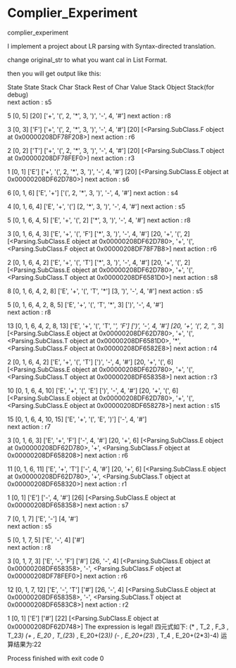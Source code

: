 # Complier_Experiment
complier_experiment

I implement a project about LR parsing with Syntax-directed translation.

change original_str to what you want cal in List Format.

then you will get output like this:

State     State Stack                        Char Stack                              Rest of Char                            Value Stack                             Object Stack(for debug)                 
next action : s5

5         [0, 5]                             [20]                                    ['+', '(', 2, '*', 3, ')', '-', 4, '#']
next action : r8

3         [0, 3]                             ['F']                                   ['+', '(', 2, '*', 3, ')', '-', 4, '#'] [20]                                    [<Parsing.SubClass.F object at 0x00000208DF78F208>]
next action : r6

2         [0, 2]                             ['T']                                   ['+', '(', 2, '*', 3, ')', '-', 4, '#'] [20]                                    [<Parsing.SubClass.T object at 0x00000208DF78FEF0>]
next action : r3

1         [0, 1]                             ['E']                                   ['+', '(', 2, '*', 3, ')', '-', 4, '#'] [20]                                    [<Parsing.SubClass.E object at 0x00000208DF62D780>]
next action : s6

6         [0, 1, 6]                          ['E', '+']                              ['(', 2, '*', 3, ')', '-', 4, '#']
next action : s4

4         [0, 1, 6, 4]                       ['E', '+', '(']                         [2, '*', 3, ')', '-', 4, '#']
next action : s5

5         [0, 1, 6, 4, 5]                    ['E', '+', '(', 2]                      ['*', 3, ')', '-', 4, '#']
next action : r8

3         [0, 1, 6, 4, 3]                    ['E', '+', '(', 'F']                    ['*', 3, ')', '-', 4, '#']              [20, '+', '(', 2]                       [<Parsing.SubClass.E object at 0x00000208DF62D780>, '+', '(', <Parsing.SubClass.F object at 0x00000208DF78F7B8>]
next action : r6

2         [0, 1, 6, 4, 2]                    ['E', '+', '(', 'T']                    ['*', 3, ')', '-', 4, '#']              [20, '+', '(', 2]                       [<Parsing.SubClass.E object at 0x00000208DF62D780>, '+', '(', <Parsing.SubClass.T object at 0x00000208DF6581D0>]
next action : s8

8         [0, 1, 6, 4, 2, 8]                 ['E', '+', '(', 'T', '*']               [3, ')', '-', 4, '#']
next action : s5

5         [0, 1, 6, 4, 2, 8, 5]              ['E', '+', '(', 'T', '*', 3]            [')', '-', 4, '#']  
next action : r8

13        [0, 1, 6, 4, 2, 8, 13]             ['E', '+', '(', 'T', '*', 'F']          [')', '-', 4, '#']                      [20, '+', '(', 2, '*', 3]               [<Parsing.SubClass.E object at 0x00000208DF62D780>, '+', '(', <Parsing.SubClass.T object at 0x00000208DF6581D0>, '*', <Parsing.SubClass.F object at 0x00000208DF6582E8>]
next action : r4

2         [0, 1, 6, 4, 2]                    ['E', '+', '(', 'T']                    [')', '-', 4, '#']                      [20, '+', '(', 6]                       [<Parsing.SubClass.E object at 0x00000208DF62D780>, '+', '(', <Parsing.SubClass.T object at 0x00000208DF658358>]
next action : r3

10        [0, 1, 6, 4, 10]                   ['E', '+', '(', 'E']                    [')', '-', 4, '#']                      [20, '+', '(', 6]                       [<Parsing.SubClass.E object at 0x00000208DF62D780>, '+', '(', <Parsing.SubClass.E object at 0x00000208DF658278>]
next action : s15

15        [0, 1, 6, 4, 10, 15]               ['E', '+', '(', 'E', ')']               ['-', 4, '#']       
next action : r7

3         [0, 1, 6, 3]                       ['E', '+', 'F']                         ['-', 4, '#']                           [20, '+', 6]                            [<Parsing.SubClass.E object at 0x00000208DF62D780>, '+', <Parsing.SubClass.F object at 0x00000208DF658208>]
next action : r6

11        [0, 1, 6, 11]                      ['E', '+', 'T']                         ['-', 4, '#']                           [20, '+', 6]                            [<Parsing.SubClass.E object at 0x00000208DF62D780>, '+', <Parsing.SubClass.T object at 0x00000208DF658320>]
next action : r1

1         [0, 1]                             ['E']                                   ['-', 4, '#']                           [26]                                    [<Parsing.SubClass.E object at 0x00000208DF658358>]
next action : s7

7         [0, 1, 7]                          ['E', '-']                              [4, '#']            
next action : s5

5         [0, 1, 7, 5]                       ['E', '-', 4]                           ['#']               
next action : r8

3         [0, 1, 7, 3]                       ['E', '-', 'F']                         ['#']                                   [26, '-', 4]                            [<Parsing.SubClass.E object at 0x00000208DF658358>, '-', <Parsing.SubClass.F object at 0x00000208DF78FEF0>]
next action : r6

12        [0, 1, 7, 12]                      ['E', '-', 'T']                         ['#']                                   [26, '-', 4]                            [<Parsing.SubClass.E object at 0x00000208DF658358>, '-', <Parsing.SubClass.T object at 0x00000208DF6583C8>]
next action : r2

1         [0, 1]                             ['E']                                   ['#']                                   [22]                                    [<Parsing.SubClass.E object at 0x00000208DF62D748>]
The expression is legal!
四元式如下:
(* , T_2 , F_3 , T_2*3)
(+ , E_20 , T_(2*3) , E_20+(2*3))
(- , E_20+(2*3) , T_4 , E_20+(2*3)-4)
运算结果为:22

Process finished with exit code 0
